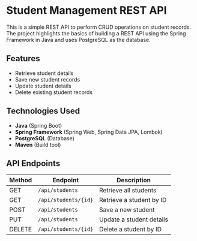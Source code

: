 # Student Management REST API

This is a simple REST API to perform CRUD operations on student records. The project highlights the basics of building a REST API using the Spring Framework in Java and uses PostgreSQL as the database.

## Features
- Retrieve student details
- Save new student records
- Update student details
- Delete existing student records

## Technologies Used
- **Java** (Spring Boot)
- **Spring Framework** (Spring Web, Spring Data JPA, Lombok)
- **PostgreSQL** (Database)
- **Maven** (Build tool)

## API Endpoints
| Method | Endpoint             | Description              |
| ------ | -------------------- | ------------------------ |
| GET    | `/api/students`      | Retrieve all students    |
| GET    | `/api/students/{id}` | Retrieve a student by ID |
| POST   | `/api/students`      | Save a new student       |
| PUT    | `/api/students`      | Update a student details |
| DELETE | `/api/students/{id}` | Delete a student by ID   |

